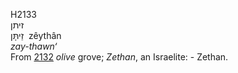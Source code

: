 <body>
  <p>H2133<br>  זיתן  <br> זֵיתָּן  ‎  zêythân  <br><i>zay-thawn‘ </i><br>From <a href="h2132.htm">2132</a>  <i>olive</i> grove; <i>Zethan</i>, an Israelite: - Zethan.<br></p>
 </body>
